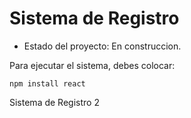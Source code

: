 <h1> Sistema de Registro </h1>

- Estado del proyecto: En construccion.

Para ejecutar el sistema, debes colocar:

````npm install react````

Sistema de Registro 2
